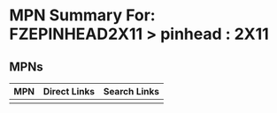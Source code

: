 



# MPN Summary For: FZEPINHEAD2X11 > pinhead : 2X11

## MPNs
  

|MPN|Direct Links|Search Links|
| :--- | :--- | :--- |
||||
